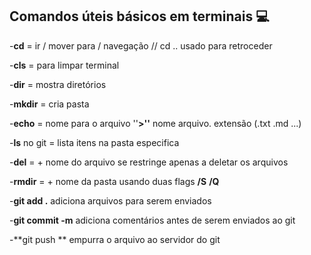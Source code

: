 

## Comandos úteis básicos em terminais :computer:

-**cd** = ir / mover para / navegação // cd .. usado para retroceder

-**cls** = para limpar terminal

-**dir** = mostra diretórios

-**mkdir** = cria pasta

-**echo** = nome para o arquivo ''**>''** nome arquivo. extensão (.txt .md ...)

-**ls** no git = lista itens na pasta especifica

-**del** =  + nome do arquivo se restringe apenas a deletar os arquivos

-**rmdir** = + nome da pasta usando duas flags **/S** **/Q**

-**git  add .** adiciona arquivos para serem enviados 

-**git commit -m** adiciona comentários antes de serem enviados ao git

-**git push ** empurra o arquivo ao servidor do git









